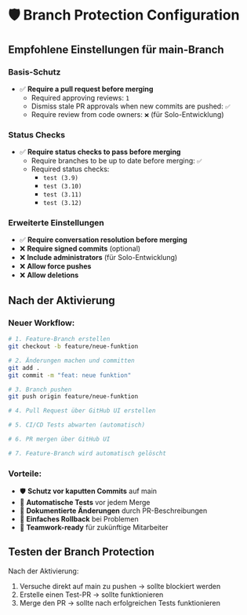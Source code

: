 # 🛡️ Branch Protection Configuration

## Empfohlene Einstellungen für main-Branch

### Basis-Schutz
- ✅ **Require a pull request before merging**
  - Required approving reviews: `1`
  - Dismiss stale PR approvals when new commits are pushed: `✅`
  - Require review from code owners: `❌` (für Solo-Entwicklung)

### Status Checks
- ✅ **Require status checks to pass before merging**
  - Require branches to be up to date before merging: `✅`
  - Required status checks:
    - `test (3.9)`
    - `test (3.10)`
    - `test (3.11)`
    - `test (3.12)`

### Erweiterte Einstellungen
- ✅ **Require conversation resolution before merging**
- ❌ **Require signed commits** (optional)
- ❌ **Include administrators** (für Solo-Entwicklung)
- ❌ **Allow force pushes**
- ❌ **Allow deletions**

## Nach der Aktivierung

### Neuer Workflow:
```bash
# 1. Feature-Branch erstellen
git checkout -b feature/neue-funktion

# 2. Änderungen machen und committen
git add .
git commit -m "feat: neue funktion"

# 3. Branch pushen
git push origin feature/neue-funktion

# 4. Pull Request über GitHub UI erstellen

# 5. CI/CD Tests abwarten (automatisch)

# 6. PR mergen über GitHub UI

# 7. Feature-Branch wird automatisch gelöscht
```

### Vorteile:
- 🛡️ **Schutz vor kaputten Commits** auf main
- 🧪 **Automatische Tests** vor jedem Merge
- 📝 **Dokumentierte Änderungen** durch PR-Beschreibungen
- 🔄 **Einfaches Rollback** bei Problemen
- 👥 **Teamwork-ready** für zukünftige Mitarbeiter

## Testen der Branch Protection

Nach der Aktivierung:
1. Versuche direkt auf main zu pushen → sollte blockiert werden
2. Erstelle einen Test-PR → sollte funktionieren
3. Merge den PR → sollte nach erfolgreichen Tests funktionieren
